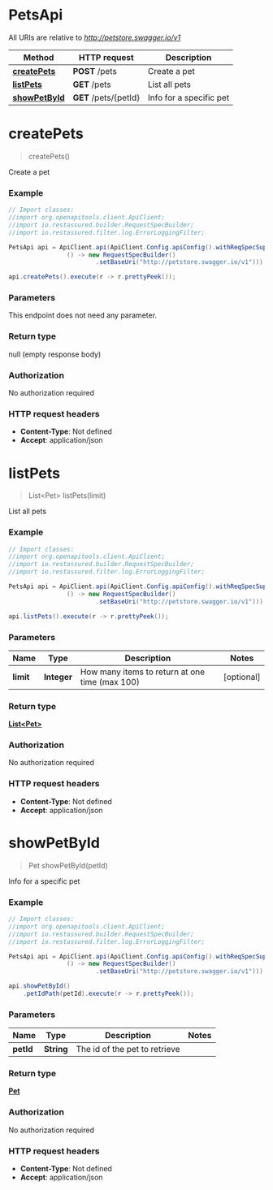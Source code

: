# PetsApi

All URIs are relative to *http://petstore.swagger.io/v1*

Method | HTTP request | Description
------------- | ------------- | -------------
[**createPets**](PetsApi.md#createPets) | **POST** /pets | Create a pet
[**listPets**](PetsApi.md#listPets) | **GET** /pets | List all pets
[**showPetById**](PetsApi.md#showPetById) | **GET** /pets/{petId} | Info for a specific pet


<a name="createPets"></a>
# **createPets**
> createPets()

Create a pet

### Example
```java
// Import classes:
//import org.openapitools.client.ApiClient;
//import io.restassured.builder.RequestSpecBuilder;
//import io.restassured.filter.log.ErrorLoggingFilter;

PetsApi api = ApiClient.api(ApiClient.Config.apiConfig().withReqSpecSupplier(
                () -> new RequestSpecBuilder()
                        .setBaseUri("http://petstore.swagger.io/v1"))).pets();

api.createPets().execute(r -> r.prettyPeek());
```

### Parameters
This endpoint does not need any parameter.

### Return type

null (empty response body)

### Authorization

No authorization required

### HTTP request headers

 - **Content-Type**: Not defined
 - **Accept**: application/json

<a name="listPets"></a>
# **listPets**
> List&lt;Pet&gt; listPets(limit)

List all pets

### Example
```java
// Import classes:
//import org.openapitools.client.ApiClient;
//import io.restassured.builder.RequestSpecBuilder;
//import io.restassured.filter.log.ErrorLoggingFilter;

PetsApi api = ApiClient.api(ApiClient.Config.apiConfig().withReqSpecSupplier(
                () -> new RequestSpecBuilder()
                        .setBaseUri("http://petstore.swagger.io/v1"))).pets();

api.listPets().execute(r -> r.prettyPeek());
```

### Parameters

Name | Type | Description  | Notes
------------- | ------------- | ------------- | -------------
 **limit** | **Integer**| How many items to return at one time (max 100) | [optional]

### Return type

[**List&lt;Pet&gt;**](Pet.md)

### Authorization

No authorization required

### HTTP request headers

 - **Content-Type**: Not defined
 - **Accept**: application/json

<a name="showPetById"></a>
# **showPetById**
> Pet showPetById(petId)

Info for a specific pet

### Example
```java
// Import classes:
//import org.openapitools.client.ApiClient;
//import io.restassured.builder.RequestSpecBuilder;
//import io.restassured.filter.log.ErrorLoggingFilter;

PetsApi api = ApiClient.api(ApiClient.Config.apiConfig().withReqSpecSupplier(
                () -> new RequestSpecBuilder()
                        .setBaseUri("http://petstore.swagger.io/v1"))).pets();

api.showPetById()
    .petIdPath(petId).execute(r -> r.prettyPeek());
```

### Parameters

Name | Type | Description  | Notes
------------- | ------------- | ------------- | -------------
 **petId** | **String**| The id of the pet to retrieve |

### Return type

[**Pet**](Pet.md)

### Authorization

No authorization required

### HTTP request headers

 - **Content-Type**: Not defined
 - **Accept**: application/json

